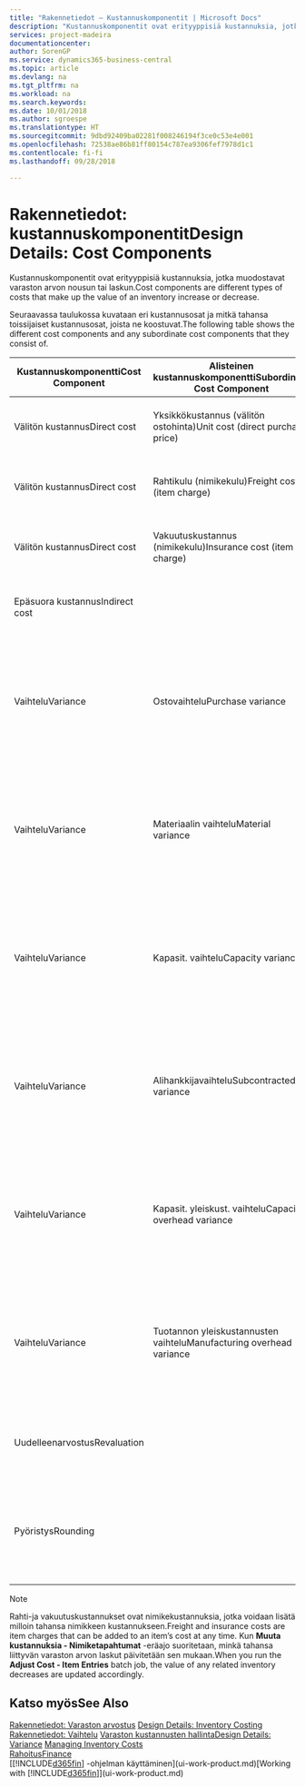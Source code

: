 ```yaml
---
title: "Rakennetiedot – Kustannuskomponentit | Microsoft Docs"
description: "Kustannuskomponentit ovat erityyppisiä kustannuksia, jotka muodostavat varaston arvon kasvun tai vähennyksen."
services: project-madeira
documentationcenter: 
author: SorenGP
ms.service: dynamics365-business-central
ms.topic: article
ms.devlang: na
ms.tgt_pltfrm: na
ms.workload: na
ms.search.keywords: 
ms.date: 10/01/2018
ms.author: sgroespe
ms.translationtype: HT
ms.sourcegitcommit: 9dbd92409ba02281f008246194f3ce0c53e4e001
ms.openlocfilehash: 72538ae86b81ff80154c787ea9306fef7978d1c1
ms.contentlocale: fi-fi
ms.lasthandoff: 09/28/2018

---
```

# <a name="design-details-cost-components"></a><span data-ttu-id="a9029-103">Rakennetiedot: kustannuskomponentit</span><span class="sxs-lookup"><span data-stu-id="a9029-103">Design Details: Cost Components</span></span>
<span data-ttu-id="a9029-104">Kustannuskomponentit ovat erityyppisiä kustannuksia, jotka muodostavat varaston arvon nousun tai laskun.</span><span class="sxs-lookup"><span data-stu-id="a9029-104">Cost components are different types of costs that make up the value of an inventory increase or decrease.</span></span>  

 <span data-ttu-id="a9029-105">Seuraavassa taulukossa kuvataan eri kustannusosat ja mitkä tahansa toissijaiset kustannusosat, joista ne koostuvat.</span><span class="sxs-lookup"><span data-stu-id="a9029-105">The following table shows the different cost components and any subordinate cost components that they consist of.</span></span>  

|<span data-ttu-id="a9029-106">Kustannuskomponentti</span><span class="sxs-lookup"><span data-stu-id="a9029-106">Cost Component</span></span>|<span data-ttu-id="a9029-107">Alisteinen kustannuskomponentti</span><span class="sxs-lookup"><span data-stu-id="a9029-107">Subordinate Cost Component</span></span>|<span data-ttu-id="a9029-108">Description</span><span class="sxs-lookup"><span data-stu-id="a9029-108">Description</span></span>|  
|--------------------|--------------------------------|---------------------------------------|  
|<span data-ttu-id="a9029-109">Välitön kustannus</span><span class="sxs-lookup"><span data-stu-id="a9029-109">Direct cost</span></span>|<span data-ttu-id="a9029-110">Yksikkökustannus (välitön ostohinta)</span><span class="sxs-lookup"><span data-stu-id="a9029-110">Unit cost (direct purchase price)</span></span>|<span data-ttu-id="a9029-111">Kustannus, joka voidaan jäljittää kustannuskohteeseen.</span><span class="sxs-lookup"><span data-stu-id="a9029-111">Cost that can be traced to a cost object.</span></span>|  
|<span data-ttu-id="a9029-112">Välitön kustannus</span><span class="sxs-lookup"><span data-stu-id="a9029-112">Direct cost</span></span>|<span data-ttu-id="a9029-113">Rahtikulu (nimikekulu)</span><span class="sxs-lookup"><span data-stu-id="a9029-113">Freight cost (item charge)</span></span>|<span data-ttu-id="a9029-114">Kustannus, joka voidaan jäljittää kustannuskohteeseen.</span><span class="sxs-lookup"><span data-stu-id="a9029-114">Cost that can be traced to a cost object.</span></span>|  
|<span data-ttu-id="a9029-115">Välitön kustannus</span><span class="sxs-lookup"><span data-stu-id="a9029-115">Direct cost</span></span>|<span data-ttu-id="a9029-116">Vakuutuskustannus (nimikekulu)</span><span class="sxs-lookup"><span data-stu-id="a9029-116">Insurance cost (item charge)</span></span>|<span data-ttu-id="a9029-117">Kustannus, joka voidaan jäljittää kustannuskohteeseen.</span><span class="sxs-lookup"><span data-stu-id="a9029-117">Cost that can be traced to a cost object.</span></span>|  
|<span data-ttu-id="a9029-118">Epäsuora kustannus</span><span class="sxs-lookup"><span data-stu-id="a9029-118">Indirect cost</span></span>||<span data-ttu-id="a9029-119">Kustannus, jota ei voida jäljittää kustannuskohteeseen.</span><span class="sxs-lookup"><span data-stu-id="a9029-119">Cost that cannot be traced to a cost object.</span></span>|  
|<span data-ttu-id="a9029-120">Vaihtelu</span><span class="sxs-lookup"><span data-stu-id="a9029-120">Variance</span></span>|<span data-ttu-id="a9029-121">Ostovaihtelu</span><span class="sxs-lookup"><span data-stu-id="a9029-121">Purchase variance</span></span>|<span data-ttu-id="a9029-122">Todellisten ja vakiokustannusten välinen ero, joka kirjataan vain niiden nimikkeiden osalta, joille käytetään **Vakio**-arvostusmenetelmää.</span><span class="sxs-lookup"><span data-stu-id="a9029-122">The difference between actual and standard costs, which is only posted for items using the **Standard** costing method.</span></span>|  
|<span data-ttu-id="a9029-123">Vaihtelu</span><span class="sxs-lookup"><span data-stu-id="a9029-123">Variance</span></span>|<span data-ttu-id="a9029-124">Materiaalin vaihtelu</span><span class="sxs-lookup"><span data-stu-id="a9029-124">Material variance</span></span>|<span data-ttu-id="a9029-125">Todellisten ja vakiokustannusten välinen ero, joka kirjataan vain niiden nimikkeiden osalta, joille käytetään **Vakio**-arvostusmenetelmää.</span><span class="sxs-lookup"><span data-stu-id="a9029-125">The difference between actual and standard costs, which is only posted for items using the **Standard** costing method.</span></span>|  
|<span data-ttu-id="a9029-126">Vaihtelu</span><span class="sxs-lookup"><span data-stu-id="a9029-126">Variance</span></span>|<span data-ttu-id="a9029-127">Kapasit. vaihtelu</span><span class="sxs-lookup"><span data-stu-id="a9029-127">Capacity variance</span></span>|<span data-ttu-id="a9029-128">Todellisten ja vakiokustannusten välinen ero, joka kirjataan vain niiden nimikkeiden osalta, joille käytetään **Vakio**-arvostusmenetelmää.</span><span class="sxs-lookup"><span data-stu-id="a9029-128">The difference between actual and standard costs, which is only posted for items using the **Standard** costing method.</span></span>|  
|<span data-ttu-id="a9029-129">Vaihtelu</span><span class="sxs-lookup"><span data-stu-id="a9029-129">Variance</span></span>|<span data-ttu-id="a9029-130">Alihankkijavaihtelu</span><span class="sxs-lookup"><span data-stu-id="a9029-130">Subcontracted variance</span></span>|<span data-ttu-id="a9029-131">Todellisten ja vakiokustannusten välinen ero, joka kirjataan vain niiden nimikkeiden osalta, joille käytetään **Vakio**-arvostusmenetelmää.</span><span class="sxs-lookup"><span data-stu-id="a9029-131">The difference between actual and standard costs, which is only posted for items using the **Standard** costing method.</span></span>|  
|<span data-ttu-id="a9029-132">Vaihtelu</span><span class="sxs-lookup"><span data-stu-id="a9029-132">Variance</span></span>|<span data-ttu-id="a9029-133">Kapasit. yleiskust. vaihtelu</span><span class="sxs-lookup"><span data-stu-id="a9029-133">Capacity overhead variance</span></span>|<span data-ttu-id="a9029-134">Todellisten ja vakiokustannusten välinen ero, joka kirjataan vain niiden nimikkeiden osalta, joille käytetään **Vakio**-arvostusmenetelmää.</span><span class="sxs-lookup"><span data-stu-id="a9029-134">The difference between actual and standard costs, which is only posted for items using the **Standard** costing method.</span></span>|  
|<span data-ttu-id="a9029-135">Vaihtelu</span><span class="sxs-lookup"><span data-stu-id="a9029-135">Variance</span></span>|<span data-ttu-id="a9029-136">Tuotannon yleiskustannusten vaihtelu</span><span class="sxs-lookup"><span data-stu-id="a9029-136">Manufacturing overhead variance</span></span>|<span data-ttu-id="a9029-137">Todellisten ja vakiokustannusten välinen ero, joka kirjataan vain niiden nimikkeiden osalta, joille käytetään **Vakio**-arvostusmenetelmää.</span><span class="sxs-lookup"><span data-stu-id="a9029-137">The difference between actual and standard costs, which is only posted for items using the **Standard** costing method.</span></span>|  
|<span data-ttu-id="a9029-138">Uudelleenarvostus</span><span class="sxs-lookup"><span data-stu-id="a9029-138">Revaluation</span></span>||<span data-ttu-id="a9029-139">Nykyisen varaston arvon arvonalennus tai arvonkorotus.</span><span class="sxs-lookup"><span data-stu-id="a9029-139">A depreciation or appreciation of the current inventory value.</span></span>|  
|<span data-ttu-id="a9029-140">Pyöristys</span><span class="sxs-lookup"><span data-stu-id="a9029-140">Rounding</span></span>||<span data-ttu-id="a9029-141">Ylijäämät, jotka on aiheutettu menetelmällä, jossa varaston arvostuksen vähennykset on laskettu.</span><span class="sxs-lookup"><span data-stu-id="a9029-141">Residuals caused by the way in which valuation of inventory decreases are calculated.</span></span>|  

> [!NOTE]  
>  <span data-ttu-id="a9029-142">Rahti-ja vakuutuskustannukset ovat nimikekustannuksia, jotka voidaan lisätä milloin tahansa nimikkeen kustannukseen.</span><span class="sxs-lookup"><span data-stu-id="a9029-142">Freight and insurance costs are item charges that can be added to an item’s cost at any time.</span></span> <span data-ttu-id="a9029-143">Kun **Muuta kustannuksia - Nimiketapahtumat** -eräajo suoritetaan, minkä tahansa liittyvän varaston arvon laskut päivitetään sen mukaan.</span><span class="sxs-lookup"><span data-stu-id="a9029-143">When you run the **Adjust Cost - Item Entries** batch job, the value of any related inventory decreases are updated accordingly.</span></span>  

## <a name="see-also"></a><span data-ttu-id="a9029-144">Katso myös</span><span class="sxs-lookup"><span data-stu-id="a9029-144">See Also</span></span>  
 <span data-ttu-id="a9029-145">[Rakennetiedot: Varaston arvostus](design-details-inventory-costing.md) </span><span class="sxs-lookup"><span data-stu-id="a9029-145">[Design Details: Inventory Costing](design-details-inventory-costing.md) </span></span>  
 <span data-ttu-id="a9029-146">[Rakennetiedot: Vaihtelu](design-details-variance.md) [Varaston kustannusten hallinta](finance-manage-inventory-costs.md)</span><span class="sxs-lookup"><span data-stu-id="a9029-146">[Design Details: Variance](design-details-variance.md) [Managing Inventory Costs](finance-manage-inventory-costs.md)</span></span>  
 [<span data-ttu-id="a9029-147">Rahoitus</span><span class="sxs-lookup"><span data-stu-id="a9029-147">Finance</span></span>](finance.md)  
 <span data-ttu-id="a9029-148">[[!INCLUDE[d365fin](includes/d365fin_md.md)] -ohjelman käyttäminen](ui-work-product.md)</span><span class="sxs-lookup"><span data-stu-id="a9029-148">[Working with [!INCLUDE[d365fin](includes/d365fin_md.md)]](ui-work-product.md)</span></span>  

